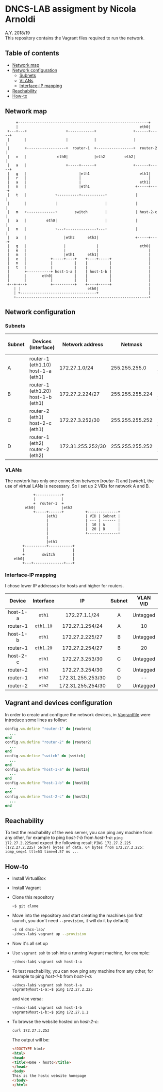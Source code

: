 # DNCS-LAB assigment by Nicola Arnoldi

A.Y. 2018/19  
This repository contains the Vagrant files required to run the network.


## Table of contents

-   [Network map](#network-map)
-   [Network configuration](#network-configuration)
    -   [Subnets](#subnets)
    -   [VLANs](#vlans)
    -   [Interface-IP mapping](#interface-ip-mapping)
-   [Reachability](#reachability)
-   [How-to](#how-to)

## Network map

         +------------------------------------------------------------+
         |                                                        eth0|
     +---+---+                  +------------+                 +------+-----+
     |       |                  |            |                 |            |
     |       +------------------+  router-1  +-----------------+  router-2  |
     |   v   |              eth0|            |eth2         eth2|            |
     |   a   |                  +-----+------+                 +------+-----+
     |   g   |                        |eth1                       eth1|
     |   r   |                        |                               |
     |   a   |                        |                           eth1|
     |   n   |                        |eth1                     +-----+----+
     |   t   |             +----------+-----------+             |          |
     |       |             |                      |             |          |
     |   m   +-------------+        switch        |             | host-2-c |
     |   a   |         eth0|                      |             |          |
     |   n   |             +---+--------------+---+             |          |
     |   a   |                 |eth2      eth3|                 +-----+----+
     |   g   |                 |              |                   eth0|
     |   e   |                 |              |                       |
     |   m   |                 |eth1      eth1|                       |
     |   e   |           +-----+----+    +----+-----+                 |
     |   n   |           |          |    |          |                 |
     |   t   |           |          |    |          |                 |
     |       +-----------+ host-1-a |    | host-1-b |                 |
     |       |       eth0|          |    |          |                 |
     |       |           |          |    |          |                 |
     +--+-+--+           +----------+    +----+-----+                 |
        | |                               eth0|                       |
        | +-----------------------------------+                       |
        +-------------------------------------------------------------+

## Network configuration

### Subnets
| Subnet | Devices (Interface)                   | Network address   | Netmask         | # avaible IPs for the hosts              |
| ------ | ------------------------------------- | ----------------- | --------------- | ----------------------- |
| A      | router-1 (eth1.10)<br>host-1-a (eth1) | 172.27.1.0/24     | 255.255.255.0   |      [2<sup>32-24</sup>-2]=254 |
| B      | router-1 (eth1.20)<br>host-1-b (eth1) | 172.27.2.224/27   | 255.255.255.224 |      [2<sup>32-27</sup>-2]=30  |
| C      | router-2 (eth1)<br>host-2-c (eth1)    | 172.27.3.252/30   | 255.255.255.252 |      [2<sup>32-30</sup>-2]=2   |
| D      | router-1 (eth2)<br>router-2 (eth2)    | 172.31.255.252/30 | 255.255.255.252 |      [2<sup>32-30</sup>-2]=2   |

### VLANs

The newtork has only one connection between [_router-1_] and [_switch_], the use of virtual LANs is necessary. So I set up 2 VIDs for network A and B.

                 +------------+
                 |            |                
                 +  router-1  +
             eth0|            |eth2         
                 +-----+------+          +--------------+       
                       |eth1             | VID | Subnet |
                       |                 | --- | ------ |
                       |                 |  10 | A      |
                       |                 |  20 | B      |   
                       |                 +--------------+            
                       |                         
                       |eth1                   
            +----------+-----------+         
            |                      |           
            +        switch        |            
        eth0|                      |          
            +---+--------------+---+



### Interface-IP mapping

I chose lower IP addresses for hosts and higher for routers.

| Device   | Interface | IP                | Subnet | VLAN VID  |
|:--------:|:---------:|:-----------------:|:------:|:---------:|
| host-1-a | `eth1`    | 172.27.1.1/24     | A      | Untagged  |
| router-1 | `eth1.10` | 172.27.1.254/24   | A      |   10      |
| host-1-b | `eth1`    | 172.27.2.225/27   | B      | Untagged  |
| router-1 | `eth1.20` | 172.27.2.254/27   | B      |   20      |
| host-2-c | `eth1`    | 172.27.3.253/30   | C      | Untagged  |
| router-2 | `eth1`    | 172.27.3.254/30   | C      | Untagged  |
| router-1 | `eth2`    | 172.31.255.253/30 | D      |    --     |
| router-2 | `eth2`    | 172.31.255.254/30 | D      | Untagged  |

## Vagrant and devices configuration


In order to create and configure the network devices, in [Vagrantfile](/Vagrantfile) were introduce some lines as follow:

```ruby
config.vm.define "router-1" do |routera|
  ...
end
config.vm.define "router-2" do |router2|
  ...
end
config.vm.define "switch" do |switch|
  ...
end
config.vm.define "host-1-a" do |host1a|
  ...
end
config.vm.define "host-1-b" do |host1b|
  ...
end
config.vm.define "host-2-c" do |host2c|
  ...
end
```


## Reachability

To test the reachability of the web server, you can ping any machine from any other, for example to ping _host-1-b_ from _host-1-a_:
`ping 172.27.2.225`and expect the following result
`PING 172.27.2.225 (172.27.2.225) 56(84) bytes of data.
64 bytes from 172.27.2.225: icmp_seq=1 ttl=63 time=4.57 ms
...`


## How-to

-   Install VirtualBox

-   Install Vagrant

-   Clone this repository

    ```bash
    ~$ git clone
    ```

-   Move into the repository and start creating the machines (on first launch, you don't need `--provision`, it will do it by default)

    ```bash
    ~$ cd dncs-lab/
    ~/dncs-lab$ vagrant up --provision
    ```

-   Now it's all set up

-   Use `vagrant ssh` to ssh into a running Vagrant machine, for example:

    ```bash
    ~/dncs-lab$ vagrant ssh host-1-a
    ```

-   To test reachability, you can now ping any machine from any other, for example to ping _host-1-b_ from _host-1-a_:

    ```bash
    ~/dncs-lab$ vagrant ssh host-1-a
    vagrant@host-1-a:~$ ping 172.27.2.225
    ```

    and vice versa:

    ```bash
    ~/dncs-lab$ vagrant ssh host-1-b
    vagrant@host-1-b:~$ ping 172.27.1.1
    ```

-   To browse the website hosted on _host-2-c_:

    ```bash
    curl 172.27.3.253
    ```

    The output will be:

    ```html
    <!DOCTYPE html>
    <html>
    <head>
    <title>Home - hostc</title>
    </head>
    <body>
    This is the hostc website homepage
    </body>
    </html>
    ```
